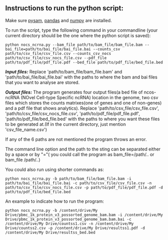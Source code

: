 
## **Instructions to run the python script:**

Make sure [pysam](https://pysam.readthedocs.io/en/latest/installation.html), [pandas](https://pandas.pydata.org/pandas-docs/stable/getting_started/install.html) and [numpy](https://pypi.org/project/numpy/) are installed.

To run the script, type the following command in your commandline (your current directory should be the one where the python script is saved):

```
python nocs_ncrna.py --bam_file path/to/bam_file/bam_file.bam --bai_file=path/to/bai_file/bai_file.bai --counts_csv path/to/csv_file/csv_file.csv --counts_csv_nocs  path/to/csv_file/csv_nocs_file.csv --pdf_file path/to/pdf_file/pdf_file.pdf --bed_file path/to/pdf_file/bed_file.bed

```

***Input files:***
Replace 'path/to/bam_file/bam_file.bam' and 'path/to/bai_file/bai_file.bai' with the paths to where the bam and bai files that you want to analyse are stored.

***Output files:***
The program generates four output files(a bed file of ncos-ncRNA (NOvel Cell-type Specific ncRNA) location in the genome, two csv files which stores the counts matrixes(one of genes and one of non-genes) and a pdf file that shows analytics). Replace 'path/to/csv_file/csv_file.csv', 'path/to/csv_file/csv_nocs_file.csv', 'path/to/pdf_file/pdf_file.pdf', 'path/to/pdf_file/bed_file.bed' with the paths to where you want these files to be generated at.(If in the current directory, just mention 'csv_file_name.csv')

If any of the 6 paths are not mentioned the program throws an error.

The command line option and the path to the sting can be separated either by a space or by "="( you could call the program as bam_file=/path/.. or bam_file /path/..)

You could also run using shorter commands as:
```
python nocs_ncrna.py -b path/to/bam_file/bam_file.bam -i path/to/bai_file/bai_file.bai -c path/to/csv_file/csv_file.csv -n path/to/csv_file/csv_nocs_file.csv -p path/to/pdf_file/pdf_file.pdf -d path/to/pdf_file/bed_file.bed

```
An example to indicate how to run the program:

```
python nocs_ncrna.py -b /content/drive/My Drive/pbmc_1k_protein_v3_possorted_genome_bam.bam -i /content/drive/My Drive/pbmc_1k_protein_v3_possorted_genome_bam.bam.bai -c /content/drive/My Drive/countss1.csv -n /content/drive/My Drive/countss2.csv -p /content/drive/My Drive/resultss1.pdf -d /content/drive/My Drive/resultss_bed.bed  
```

